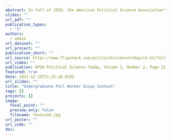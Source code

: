 ```yaml
---
abstract: In fall of 2020, the American Political Science Association's Election Assistance Task Force hosted a short essay contest asking undergraduate students to document their experiences serving as poll workers.
slides: ""
url_pdf: ""
publication_types:
  - "1"
authors:
  - admin
url_dataset: ""
url_project: ""
publication_short: ""
url_source: https://www.flipsnack.com/politicalsciencetoday/v1-n2/full-view.html
url_video: ""
publication: APSA Political Science Today, Volume 1, Number 2, Page 21
featured: true
date: 2021-12-19T21:25:18.629Z
url_slides: ""
title: "Undergraduate Poll Worker Essay Contest"
tags: []
projects: []
image:
  focal_point: ""
  preview_only: false
  filename: featured.jpg
url_poster: ""
url_code: ""
doi:
---
```

